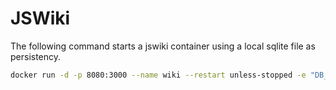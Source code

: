 # JSWiki

The following command starts a jswiki container using a local sqlite file as persistency.

```bash
docker run -d -p 8080:3000 --name wiki --restart unless-stopped -e "DB_TYPE=sqlite" -e "DB_FILEPATH=/wiki/wiki.sqlite" -v "/home/technat/code/docker-ict-campus-demo/jswiki/wiki.sqlite:/data/wiki.sqlite" ghcr.io/requarks/wiki:2
```
